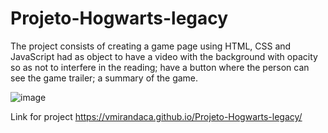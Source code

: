 # Projeto-Hogwarts-legacy
The project consists of creating a game page using HTML, CSS and JavaScript
had as object to have a video with the background with opacity so as not to interfere in the reading;
have a button where the person can see the game trailer;
a summary of the game.

![image](https://user-images.githubusercontent.com/121330983/220297851-d8074a59-fec3-4161-ba1f-e9880735f567.png)

Link for project
https://vmirandaca.github.io/Projeto-Hogwarts-legacy/
